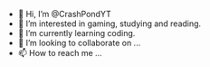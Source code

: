 - 👋 Hi, I’m @CrashPondYT
- 👀 I’m interested in gaming, studying and reading.
- 🌱 I’m currently learning coding.
- 💞️ I’m looking to collaborate on ...
- 📫 How to reach me ...

<!---
CrashPondYT/CrashPondYT is a ✨ special ✨ repository because its `README.md` (this file) appears on your GitHub profile.
You can click the Preview link to take a look at your changes.
--->
